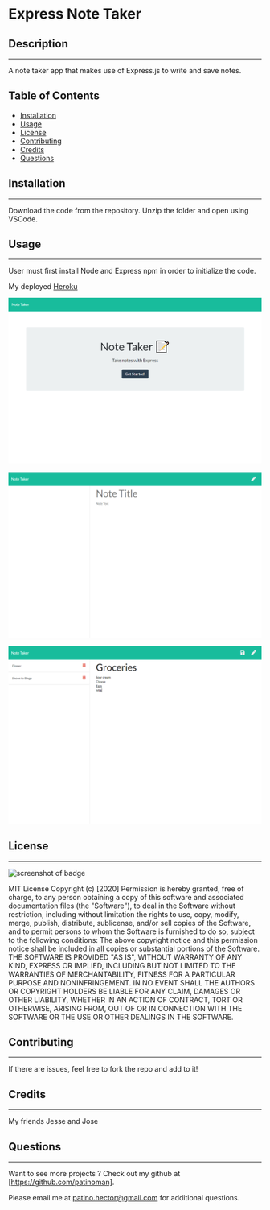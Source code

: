 # Express Note Taker

## Description

---

A note taker app that makes use of Express.js to write and save notes.

## Table of Contents

- [Installation](#installation)
- [Usage](#usage)
- [License](#license)
- [Contributing](#contributing)
- [Credits](#credits)
- [Questions](#questions)

## Installation

---

Download the code from the repository. Unzip the folder and open using VSCode.

## Usage

---

User must first install Node and Express npm in order to initialize the code.

My deployed [Heroku](https://floating-castle-18084.herokuapp.com/ "Heroku")

![app front page screenshot](/note-taker-screenshot1.PNG?raw=true)

![app second page screenshot](/note-taker-screenshot2.PNG?raw=true)

![app use screenshot](/note-taker-screenshot3.PNG?raw=true)

## License

---

![screenshot of badge](https://img.shields.io/badge/license-MIT-blue.svg)

MIT License
Copyright (c) [2020]
Permission is hereby granted, free of charge, to any person obtaining a copy
of this software and associated documentation files (the "Software"), to deal
in the Software without restriction, including without limitation the rights
to use, copy, modify, merge, publish, distribute, sublicense, and/or sell
copies of the Software, and to permit persons to whom the Software is
furnished to do so, subject to the following conditions:
The above copyright notice and this permission notice shall be included in all
copies or substantial portions of the Software.
THE SOFTWARE IS PROVIDED "AS IS", WITHOUT WARRANTY OF ANY KIND, EXPRESS OR
IMPLIED, INCLUDING BUT NOT LIMITED TO THE WARRANTIES OF MERCHANTABILITY,
FITNESS FOR A PARTICULAR PURPOSE AND NONINFRINGEMENT. IN NO EVENT SHALL THE
AUTHORS OR COPYRIGHT HOLDERS BE LIABLE FOR ANY CLAIM, DAMAGES OR OTHER
LIABILITY, WHETHER IN AN ACTION OF CONTRACT, TORT OR OTHERWISE, ARISING FROM,
OUT OF OR IN CONNECTION WITH THE SOFTWARE OR THE USE OR OTHER DEALINGS IN THE
SOFTWARE.

## Contributing

---

If there are issues, feel free to fork the repo and add to it!

## Credits

---

My friends Jesse and Jose

## Questions

---

Want to see more projects ? Check out my github at [https://github.com/patinoman].

Please email me at patino.hector@gmail.com for additional questions.
